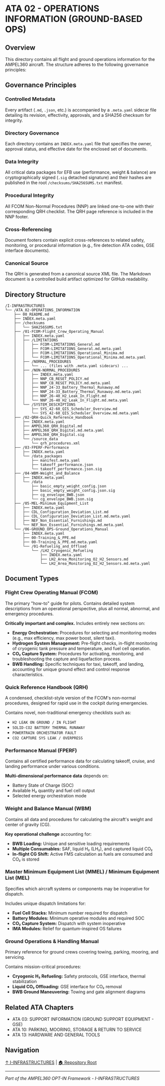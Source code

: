 # ATA 02 - OPERATIONS INFORMATION (GROUND-BASED OPS)

## Overview

This directory contains all flight and ground operations information for the AMPEL360 aircraft. The structure adheres to the following governance principles:

## Governance Principles

### Controlled Metadata
Every artifact (`.md`, `.json`, etc.) is accompanied by a `.meta.yaml` sidecar file detailing its revision, effectivity, approvals, and a SHA256 checksum for integrity.

### Directory Governance
Each directory contains an `INDEX.meta.yaml` file that specifies the owner, approval status, and effective date for the enclosed set of documents.

### Data Integrity
All critical data packages for EFB use (performance, weight & balance) are cryptographically signed (`.sig` detached signature) and their hashes are published in the root `/checksums/SHA256SUMS.txt` manifest.

### Procedural Integrity
All FCOM Non-Normal Procedures (NNP) are linked one-to-one with their corresponding QRH checklist. The QRH page reference is included in the NNP footer.

### Cross-Referencing
Document footers contain explicit cross-references to related safety, monitoring, or procedural information (e.g., fire detection ATA codes, GSE interface documents).

### Canonical Source
The QRH is generated from a canonical source XML file. The Markdown document is a controlled build artifact optimized for GitHub readability.

## Directory Structure

```
/I-INFRASTRUCTURES
└── /ATA_02-OPERATIONS_INFORMATION
    ├── 00_README.md
    ├── INDEX.meta.yaml
    ├── /checksums
    │   └── SHA256SUMS.txt
    ├── /01-FCOM-Flight_Crew_Operating_Manual
    │   ├── INDEX.meta.yaml
    │   ├── /LIMITATIONS
    │   │   ├── FCOM-LIMITATIONS_General.md
    │   │   ├── FCOM-LIMITATIONS_General.md.meta.yaml
    │   │   ├── FCOM-LIMITATIONS_Operational_Minima.md
    │   │   └── FCOM-LIMITATIONS_Operational_Minima.md.meta.yaml
    │   ├── /NORMAL_PROCEDURES
    │   │   └── ... (files with .meta.yaml sidecars) ...
    │   ├── /NON-NORMAL_PROCEDURES
    │   │   ├── INDEX.meta.yaml
    │   │   ├── NNP_CB_RESET_POLICY.md
    │   │   ├── NNP_CB_RESET_POLICY.md.meta.yaml
    │   │   ├── NNP_24-33_Battery_Thermal_Runaway.md
    │   │   ├── NNP_24-33_Battery_Thermal_Runaway.md.meta.yaml
    │   │   ├── NNP_26-40_H2_Leak_In_Flight.md
    │   │   └── NNP_26-40_H2_Leak_In_Flight.md.meta.yaml
    │   └── /SYSTEM_DESCRIPTIONS
    │       ├── SYS_42-60_QIS_Scheduler_Overview.md
    │       └── SYS_42-60_QIS_Scheduler_Overview.md.meta.yaml
    ├── /02-QRH-Quick_Reference_Handbook
    │   ├── INDEX.meta.yaml
    │   ├── AMPEL360_QRH_Digital.md
    │   ├── AMPEL360_QRH_Digital.md.meta.yaml
    │   ├── AMPEL360_QRH_Digital.sig
    │   └── /source_data
    │       └── qrh_procedures.xml
    ├── /03-FPERF-Performance
    │   ├── INDEX.meta.yaml
    │   └── /data_packages
    │       ├── manifest.meta.yaml
    │       ├── takeoff_performance.json
    │       └── takeoff_performance.json.sig
    ├── /04-WBM-Weight_and_Balance
    │   ├── INDEX.meta.yaml
    │   └── /data
    │       ├── basic_empty_weight_config.json
    │       ├── basic_empty_weight_config.json.sig
    │       ├── cg_envelope_BWB.json
    │       └── cg_envelope_BWB.json.sig
    ├── /05-MEL-Minimum_Equipment_List
    │   ├── INDEX.meta.yaml
    │   ├── CDL_Configuration_Deviation_List.md
    │   ├── CDL_Configuration_Deviation_List.md.meta.yaml
    │   ├── NEF_Non_Essential_Furnishings.md
    │   └── NEF_Non_Essential_Furnishings.md.meta.yaml
    └── /06-GROUND_OPS-Ground_Operations_Manual
        ├── INDEX.meta.yaml
        ├── 00-Training_&_PPE.md
        ├── 00-Training_&_PPE.md.meta.yaml
        └── /01-Refueling_and_Offload
            └── /LH2_Cryogenic_Refueling
                ├── INDEX.meta.yaml
                ├── LH2_Area_Monitoring_O2_H2_Sensors.md
                └── LH2_Area_Monitoring_O2_H2_Sensors.md.meta.yaml
```

## Document Types

### Flight Crew Operating Manual (FCOM)
The primary "how-to" guide for pilots. Contains detailed system descriptions from an operational perspective, plus all normal, abnormal, and emergency procedures.

**Critically important and complex.** Includes entirely new sections on:
- **Energy Orchestration:** Procedures for selecting and monitoring modes (e.g., max efficiency, max power boost, silent taxi).
- **Hydrogen System Management:** Pre-flight checks, in-flight monitoring of cryogenic tank pressure and temperature, and fuel cell operation.
- **CO₂ Capture System:** Procedures for activating, monitoring, and troubleshooting the capture and liquefaction process.
- **BWB Handling:** Specific techniques for taxi, takeoff, and landing, accounting for unique ground effect and control response characteristics.

### Quick Reference Handbook (QRH)
A condensed, checklist-style version of the FCOM's non-normal procedures, designed for rapid use in the cockpit during emergencies.

Contains novel, non-traditional emergency checklists such as:
- `H2 LEAK ON GROUND / IN FLIGHT`
- `SOLID-CO2 BATTERY THERMAL RUNAWAY`
- `POWERTRAIN ORCHESTRATOR FAULT`
- `CO2 CAPTURE SYS LEAK / OVERPRESS`

### Performance Manual (FPERF)
Contains all certified performance data for calculating takeoff, cruise, and landing performance under various conditions.

**Multi-dimensional performance data** depends on:
- Battery State of Charge (SOC)
- Available H₂ quantity and fuel cell output
- Selected energy orchestration mode

### Weight and Balance Manual (WBM)
Contains all data and procedures for calculating the aircraft's weight and center of gravity (CG).

**Key operational challenge** accounting for:
- **BWB Loading:** Unique and sensitive loading requirements
- **Multiple Consumables:** SAF, liquid H₂ (LH₂), and captured liquid CO₂
- **In-flight CG Shift:** Active FMS calculation as fuels are consumed and CO₂ is stored

### Master Minimum Equipment List (MMEL) / Minimum Equipment List (MEL)
Specifies which aircraft systems or components may be inoperative for dispatch.

Includes unique dispatch limitations for:
- **Fuel Cell Stacks:** Minimum number required for dispatch
- **Battery Modules:** Minimum operative modules and required SOC
- **CO₂ Capture System:** Dispatch with system inoperative
- **IMA Modules:** Relief for quantum-inspired OS failures

### Ground Operations & Handling Manual
Primary reference for ground crews covering towing, parking, mooring, and servicing.

Contains mission-critical procedures:
- **Cryogenic H₂ Refueling:** Safety protocols, GSE interface, thermal stabilization
- **Liquid CO₂ Offloading:** GSE interface for CO₂ removal
- **BWB Ground Maneuvering:** Towing and gate alignment diagrams

## Related ATA Chapters

- ATA 03: SUPPORT INFORMATION (GROUND SUPPORT EQUIPMENT - GSE)
- ATA 10: PARKING, MOORING, STORAGE & RETURN TO SERVICE
- ATA 13: HARDWARE AND GENERAL TOOLS

## Navigation

[↑ I-INFRASTRUCTURES](../README.md) | [🏠 Repository Root](../../../README.md)

---

*Part of the AMPEL360 OPT-IN Framework - I-INFRASTRUCTURES*
